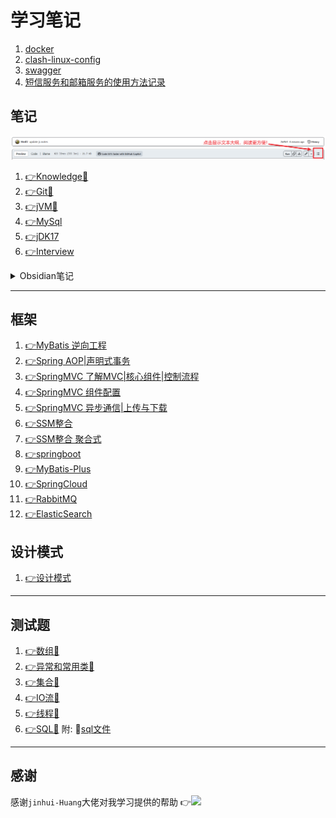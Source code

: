 
# 学习笔记

1. [docker](framework/docker/docker.md)
2. [clash-linux-config](java/clash配置.md)
3. [swagger](framework/swagger-demo/swagger笔记.md)
4. [短信服务和邮箱服务的使用方法记录](framework/email-demo/记录.md)

## 笔记

![温馨提示](img/Snipaste_2023-09-02_15-52-55.png)


1. [👉Knowledge📕](java/🌟重要知识点汇总.md)
2. [👉Git📖](java/Git.md)
3. [👉jVM📖](java/jVM组成.md)
4. [👉MySql](java/SQL数据库.md)
5. [👉jDK17](java/JDK17常用新特性.md)
6. [👉Interview](interview/面试知识点.md)  

<details>
<summary>Obsidian笔记</summary>

1. [👉HTML基础📖](java/1-HTML基础.md)
8. [👉CSS📖](java/2-CSS.md)
9.  [👉JavaScript📖](java/JavaScript.md)
10. [👉Ajax📖](java/Ajax.md)
11. [👉VUE📖](java/VUE.md)
6. [👉JAVA入门📖](java/3-java%20SE%20入门.md)
7. [👉方法📖](java/4-方法.md)
8. [👉数组📖](java/5-数组.md)
9. [👉面向对象📖](java/6-面向对象.md)
10. [👉异常处理📖](java/7-异常处理.md)
11. [👉常用类📖](java/8-常用类.md)
12. [👉集合📖](java/9-集合.md)
13. [👉IO流📖](java/10-IO流.md)
14. [👉多线程📖](java/11-多线程.md)
15. [👉网络编程📖](java/12-网络编程.md)
16. [👉反射📖](java/13-反射.md)
17. [👉JDBC📖](java/14-JDBC.md)
13. [👉JavaWeb📖](java/JavaWeb.md)
</details>

---

## 框架

1. [👉MyBatis 逆向工程](java/mybatis-generator.md)
2. [👉Spring AOP|声明式事务](framework/SpringPractice10-6/学习记录10-6.md)
3. [👉SpringMVC 了解MVC|核心组件|控制流程](framework/SpringMVC/SpringMVC学习记录10-7.md)
4. [👉SpringMVC 组件配置](framework/SpringMVC02/SpringMVC学习记录第二天10-8.md)
5. [👉SpringMVC 异步通信|上传与下载](framework/SpringMVC03/SpringMVC02/SpringMVC45%2010-1112.md)
6. [👉SSM整合](framework/ssm-integration/记录.md)
7. [👉SSM整合 聚合式](framework/web-aggregation/记录.md)
8. [👉springboot](framework/springboot-helloworld/学习记录.md)
9.  [👉MyBatis-Plus](framework/mybatis-plus/mp-demo/MyBatis-Plus笔记.md)
10. [👉SpringCloud](framework/SpringCloud/springcloud笔记.md)
11. [👉RabbitMQ](framework/mq-study/MQ.md)
12. [👉ElasticSearch](framework/es-study/es.md)
## 设计模式

1. [👉设计模式](design_pattern/设计模式.md)

---

## 测试题

1. [👉数组💯](java/面试简单题测试.md)
2. [👉异常和常用类💯](java/模拟测试摸底题.md)
3. [👉集合💯](java/集合中难测试题.md)
4. [👉IO流💯](java/IO流简单测试题.md)
5. [👉线程💯](java/线程简单测试题.md)
6. [👉SQL💯](java/SQL简单测试题.md)
    附: 💾[sql文件](java/tb_order.sql)
---

## 感谢
感谢`jinhui-Huang`大佬对我学习提供的帮助
👉<a href="https://github.com/jinhui-Huang"><img src="https://img.shields.io/badge/dynamic/json?url=https%3A%2F%2Fapi.spencerwoo.com%2Fsubstats%2F%3Fsource%3Dgithub%26queryKey%3Djinhui-Huang&query=%24.data.totalSubs&suffix=%20followers&logo=github&label=jinhui-Huang&labelColor=0996AD&color=0786BC)"></a>
